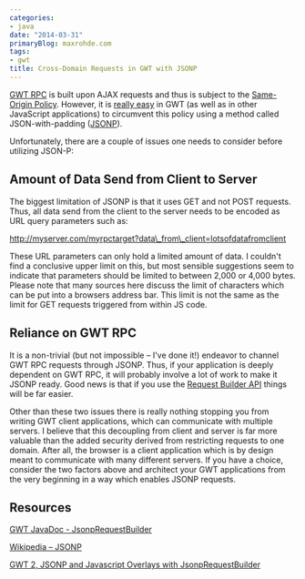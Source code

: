 ```yaml
---
categories:
- java
date: "2014-03-31"
primaryBlog: maxrohde.com
tags:
- gwt
title: Cross-Domain Requests in GWT with JSONP
---
```


[GWT RPC](http://www.gwtproject.org/doc/latest/tutorial/RPC.html) is built upon AJAX requests and thus is subject to the [Same-Origin Policy](https://developer.mozilla.org/en-US/docs/Web/JavaScript/Same_origin_policy_for_JavaScript). However, it is [really easy](http://www.gwtproject.org/javadoc/latest/com/google/gwt/jsonp/client/JsonpRequestBuilder.html) in GWT (as well as in other JavaScript applications) to circumvent this policy using a method called JSON-with-padding ([JSONP](http://json-p.org/)).

Unfortunately, there are a couple of issues one needs to consider before utilizing JSON-P:

## Amount of Data Send from Client to Server

The biggest limitation of JSONP is that it uses GET and not POST requests. Thus, all data send from the client to the server needs to be encoded as URL query parameters such as:

http://myserver.com/myrpctarget?data\_from\_client=lotsofdatafromclient

These URL parameters can only hold a limited amount of data. I couldn't find a conclusive upper limit on this, but most sensible suggestions seem to indicate that parameters should be limited to between 2,000 or 4,000 bytes. Please note that many sources here discuss the limit of characters which can be put into a browsers address bar. This limit is not the same as the limit for GET requests triggered from within JS code.

## Reliance on GWT RPC

It is a non-trivial (but not impossible – I've done it!) endeavor to channel GWT RPC requests through JSONP. Thus, if your application is deeply dependent on GWT RPC, it will probably involve a lot of work to make it JSONP ready. Good news is that if you use the [Request Builder API](http://www.gwtproject.org/javadoc/latest/com/google/gwt/http/client/RequestBuilder.html) things will be far easier.

Other than these two issues there is really nothing stopping you from writing GWT client applications, which can communicate with multiple servers. I believe that this decoupling from client and server is far more valuable than the added security derived from restricting requests to one domain. After all, the browser is a client application which is by design meant to communicate with many different servers. If you have a choice, consider the two factors above and architect your GWT applications from the very beginning in a way which enables JSONP requests.

## Resources

[GWT JavaDoc - JsonpRequestBuilder](http://www.gwtproject.org/javadoc/latest/com/google/gwt/jsonp/client/JsonpRequestBuilder.html)

[Wikipedia – JSONP](http://en.wikipedia.org/wiki/JSONP)

[GWT 2, JSONP and Javascript Overlays with JsonpRequestBuilder](http://eggsylife.co.uk/2010/04/22/gwt-2-jsonp-and-javascript-overlays-with-jsonprequestbuilder/)